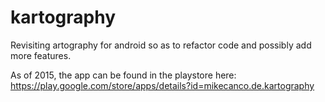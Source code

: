 # kartography
Revisiting artography for android so as to refactor code and possibly add more features. 


As of 2015, the app can be found in the playstore here: https://play.google.com/store/apps/details?id=mikecanco.de.kartography
